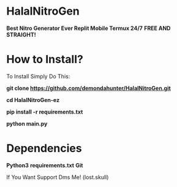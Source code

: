 # HalalNitroGen
__Best Nitro Generator Ever Replit Mobile Termux 24/7__
__FREE AND STRAIGHT!__

# How to Install?

To Install Simply Do This:

**git clone https://github.com/demondahunter/HalalNitroGen.git**

**cd HalalNitroGen-ez**

**pip install -r requirements.txt**

**python main.py**


# Dependencies
**Python3**
**requirements.txt**
**Git**

If You Want Support Dms Me! (lost.skull)
